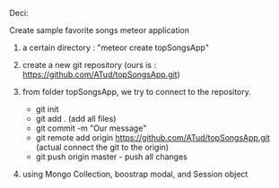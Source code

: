 Deci:

Create sample favorite songs meteor application

1. a certain directory : "meteor create topSongsApp"

2. create a new git repository (ours is : https://github.com/ATud/topSongsApp.git)

3. from folder topSongsApp, we try to connect to the repository.

	- git init
	- git add . (add all files)
	- git commit -m "Our message"
	- git remote add origin https://github.com/ATud/topSongsApp.git (actual connect the git to the origin)
	- git push origin master -  push all changes

4. using Mongo Collection, boostrap modal, and Session object